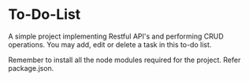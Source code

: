 # To-Do-List
A simple project implementing Restful API's and performing CRUD operations. You may add, edit or delete a task in this to-do list.


Remember to install all the node modules required for the project.
Refer package.json.
